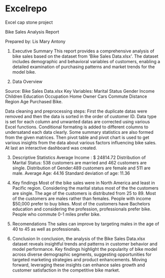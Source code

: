 # Excelrepo
Excel cap stone project

Bike Sales Analysis Report

Prepared by: Lis Mary Antony

1. Executive Summary
This report provides a comprehensive analysis of bike sales based on the dataset from 'Bike Sales Data.xlsx'. The dataset includes demographic and behavioral variables of customers, enabling a detailed examination of purchasing patterns and market trends for the model bike.

2. Data Overview

Source: Bike Sales Data.xlsx
Key Variables:
  Marital Status
  Gender
  Income
  Children
  Education
  Occupation
  Home Owner
  Cars
  Commute Distance
  Region
  Age
  Purchased Bike.

Data cleaning and preprocessing steps:
  First the duplicate datas were removed and then the data is sorted in the order of customer ID. Data type is set for each column and unwanted datas are corrected using various Excel functions. Conditional formating is added to different columns to undersatand each data clearly. Some summary statistics are also formed from the given matrices. Then pivot table and pivot chart is used to get various insights from the data about various factors influencing bike sales. At last an interactive dashboard was created.

3. Descriptive Statistics
  Average Income : $ 24814.72
  Distribution of Marital Status: 538 customers are married and 462 customers are single.
  Distribution of Gender:489 customers are female and 511 are male.
  Average Age: 44.16
  Standard deviation of age: 11.36

4. Key findings
    Most of the bike sales were in North America and least in Pacific region. Considering the marital status most of the the customers are single. The age of the customers is distributed from 25 to 89. Most of the customers are males rather than females. People with income $50,000 prefer to buy bikes. Most of the customers have Bachelors education and considering the profession, professionals prefer bike. People who commute 0-1 miles prefer bike.

5. Recomendations
    The sales can improve by targeting males in the age of 40 to 45 as well as professionals.

6. Conclusion
     In conclusion, the analysis of the Bike Sales Data.xlsx dataset reveals insightful trends and patterns in customer behavior and model performance. Key findings highlight the popularity of bike model across diverse demographic segments, suggesting opportunities for targeted marketing strategies and product enhancements. Moving forward, leveraging these insights can enhance sales growth and customer satisfaction in the competitive bike market.
